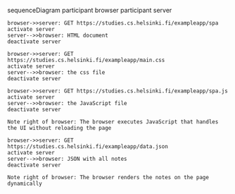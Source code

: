 sequenceDiagram
    participant browser
    participant server
    
    browser->>server: GET https://studies.cs.helsinki.fi/exampleapp/spa
    activate server
    server-->>browser: HTML document
    deactivate server
    
    browser->>server: GET https://studies.cs.helsinki.fi/exampleapp/main.css
    activate server
    server-->>browser: the css file
    deactivate server
    
    browser->>server: GET https://studies.cs.helsinki.fi/exampleapp/spa.js
    activate server
    server-->>browser: the JavaScript file
    deactivate server
    
    Note right of browser: The browser executes JavaScript that handles the UI without reloading the page
    
    browser->>server: GET https://studies.cs.helsinki.fi/exampleapp/data.json
    activate server
    server-->>browser: JSON with all notes
    deactivate server
    
    Note right of browser: The browser renders the notes on the page dynamically
